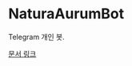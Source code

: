 # NaturaAurumBot
Telegram 개인 봇.

[문서 링크](https://docs.google.com/presentation/d/1v3upNnrpTxYINPTaf9L9zgzzajtEHK6oEt7jb_PucF0/edit#slide=id.p)
